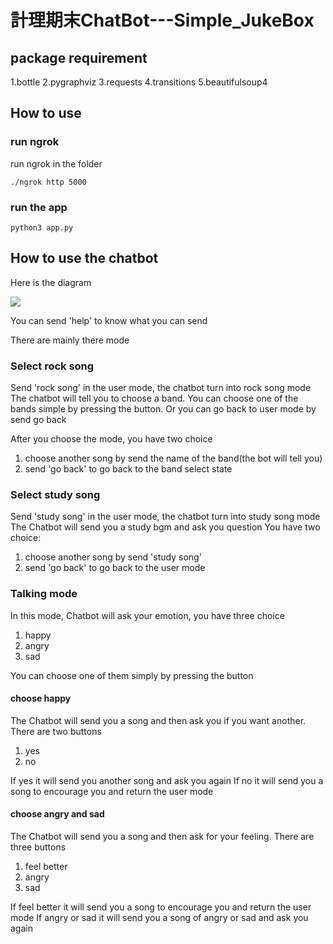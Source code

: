 # 計理期末ChatBot---Simple_JukeBox

## package requirement
1.bottle
2.pygraphviz
3.requests
4.transitions
5.beautifulsoup4

## How to use
### run ngrok
run ngrok in the folder
```
./ngrok http 5000
```
### run the app
```
python3 app.py
```

## How to use the chatbot
Here is the diagram

![](https://i.imgur.com/08Cq7nR.png)

You can send 'help' to know what you can send

There are mainly there mode
### Select rock song
Send 'rock song' in the user mode, the chatbot turn into rock song mode
The chatbot will tell you to choose a band.
You can choose one of the bands simple by pressing the button.
Or you can go back to user mode by send go back


After you choose the mode, you have two choice
1. choose another song by send the name of the band(the bot will tell you)
2. send 'go back' to go back to the band select state

### Select study song
Send 'study song' in the user mode, the chatbot turn into study song mode
The Chatbot will send you a study bgm and ask you question
You have two choice:
1. choose another song by send 'study song'
2. send 'go back' to go back to the user mode

### Talking mode
In this mode, Chatbot will ask your emotion, you have three choice
1. happy
2. angry
3. sad

You can choose one of them simply by pressing the button

#### choose happy
The Chatbot will send you a song and then ask you if you want another.
There are two buttons
1. yes
2. no

If yes it will send you another song and ask you again
If no it will send you a song to encourage you and return the user mode

#### choose angry and sad
The Chatbot will send you a song and then ask for your feeling.
There are three buttons
1. feel better
2. angry
3. sad

If feel better it will send you a song to encourage you and return the user mode
If angry or sad it will send you a song of angry or sad and ask you again


